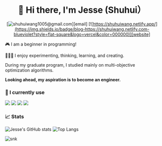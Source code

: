 <div align="center">

# 🥦 Hi there, I'm Jesse (Shuhui）

[![shuhuiwang1005@gmail.com](https://img.shields.io/badge/email-shuhuiwang1005@gmail.com-blueviolet?style=flat-square&logo=microsoft-outlook&color=0078d4)][email]
[![https://shuhuiwang.netlify.app/](https://img.shields.io/badge/blog-https://shuhuiwang.netlify.com-blueviolet?style=flat-square&logo=vercel&color=000000)][website]


</div>
 
🎮 I am a beginner in programming!

👩🏻‍🔬 I enjoy experimenting, thinking, learning, and creating.

During my graduate program, I studied mainly on multi-objective optimization algorithms.

**Looking ahead, my aspiration is to become an engineer.**

### 📜 I currently use

![](https://img.shields.io/badge/python-3.8-blue)
![](https://img.shields.io/badge/R-4.2.2-success)
![](https://img.shields.io/badge/HTML-blueviolet)
![](https://img.shields.io/badge/LaTex-ff69b4)

<!--
**shuhui-wang/shuhui-wang** is a ✨ _special_ ✨ repository because its `README.md` (this file) appears on your GitHub profile.

Here are some ideas to get you started:

- 🔭 I’m currently working on ...
- 🌱 I’m currently learning ...
- 👯 I’m looking to collaborate on ...
- 🤔 I’m looking for help with ...
- 💬 Ask me about ...
- 📫 How to reach me: ...
- 😄 Pronouns: ...
- ⚡ Fun fact: ...

-->
### 📈 Stats

![Jesse's GitHub stats](https://github-readme-stats.vercel.app/api?username=shuhui-wang&show_icons=true&theme=merko)
![Top Langs](https://github-readme-stats.vercel.app/api/top-langs/?username=shuhui-wang&hide=TeX&layout=compact&theme=merko)

<picture>
  <source media="(prefers-color-scheme: dark)" srcset="https://github.com/shuhui-wang/shuhui-wang/raw/output/github-snake-dark.svg">
  <source media="(prefers-color-scheme: light)" srcset="https://github.com/shuhui-wang/shuhui-wang/raw/output/github-snake.svg">
  <img alt="snk" src="https://github.com/shuhui-wang/shuhui-wang/raw/output/github-snake.svg">
</picture>
